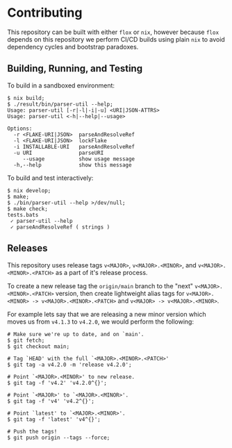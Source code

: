 # Contributing

This repository can be built with either `flox` or `nix`, however because `flox`
depends on this repository we perform CI/CD builds using plain `nix` to avoid
dependency cycles and bootstrap paradoxes.

## Building, Running, and Testing

To build in a sandboxed environment:
```shell
$ nix build;
$ ./result/bin/parser-util --help;
Usage: parser-util [-r|-l|-i|-u] <URI|JSON-ATTRS>
Usage: parser-util <-h|--help|--usage>

Options:
  -r <FLAKE-URI|JSON>  parseAndResolveRef
  -l <FLAKE-URI|JSON>  lockFlake
  -i INSTALLABLE-URI   parseAndResolveRef
  -u URI               parseURI
     --usage           show usage message
  -h,--help            show this message
```

To build and test interactively:
```shell
$ nix develop;
$ make;
$ ./bin/parser-util --help >/dev/null;
$ make check;
tests.bats
 ✓ parser-util --help
 ✓ parseAndResolveRef ( strings )
```

## Releases

This repository uses release tags `v<MAJOR>`, `v<MAJOR>.<MINOR>`, and
`v<MAJOR>.<MINOR>.<PATCH>` as a part of it's release process.

To create a new release tag the `origin/main` branch to the "next"
`v<MAJOR>.<MINOR>.<PATCH>` version, then create lightweight alias tags
for `v<MAJOR>.<MINOR> -> v<MAJOR>.<MINOR>.<PATCH>`
and `v<MAJOR> -> v<MAJOR>.<MINOR>`.

For example lets say that we are releasing a new minor version which moves us
from `v4.1.3` to `v4.2.0`, we would perform the following:
```shell
# Make sure we're up to date, and on `main'.
$ git fetch;
$ git checkout main;

# Tag `HEAD' with the full `<MAJOR>.<MINOR>.<PATCH>'
$ git tag -a v4.2.0 -m 'release v4.2.0';

# Point `<MAJOR>.<MINOR>' to new release.
$ git tag -f 'v4.2' 'v4.2.0^{}';

# Point `<MAJOR>' to `<MAJOR>.<MINOR>'.
$ git tag -f 'v4' 'v4.2^{}';

# Point `latest' to `<MAJOR>.<MINOR>'.
$ git tag -f 'latest' 'v4^{}';

# Push the tags!
$ git push origin --tags --force;
```
